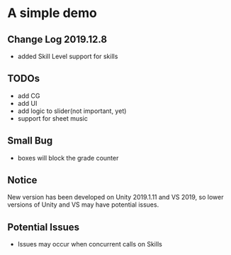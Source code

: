 # A simple demo

## Change Log 2019.12.8

* added Skill Level support for skills

## TODOs

* add CG
* add UI
* add logic to slider(not important, yet)
* support for sheet music

## Small Bug

* boxes will block the grade counter

## Notice

New version has been developed on Unity 2019.1.11 and VS 2019, so lower versions of Unity and VS may have potential issues.

## Potential Issues

* Issues may occur when concurrent calls on Skills